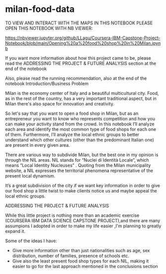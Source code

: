 # milan-food-data

TO VIEW AND INTERACT WITH THE MAPS IN THIS NOTEBOOK PLEASE OPEN THIS NOTEBOOK WITH NB VIEWER:

https://nbviewer.jupyter.org/github/LLagu/Coursera-IBM-Capstone-Project-Notebook/blob/main/Opening%20a%20food%20shop%20in%20Milan.ipynb

If you want more information about how this project came to be, please read the ADDRESSING THE PROJECT & FUTURE ANALYSIS section at the end of the notebook

Also, please read the running recommendation, also at the end of the notebook
Introduction/Business Problem

Milan is the economy center of Italy and a beautiful multicultural city. Food, as in the rest of the country, has a very important traditional aspect, but in Milan there's also space for innovation and creativity.

So let's say that you want to open a food shop in Milan, but as an entrepreneur you want to know who represents competition and how you can make your activity stand from the crowd. In this notebook I’ll analyze each area and identify the most common type of food shops for each one of them. Furthermore, I’ll analyze the local ethnic groups to better understand which other cultures (other than the predominant Italian one) are present in every given area.

There are various way to subdivide Milan, but the best one in my opinion is through the NIL areas. NIL stands for “Nuclei di Identità Locale”, which means “Local Identity Nucleuses” . Quoting from the Milan municipality website, a NIL expresses the territorial phenomena representative of the present local dynamism.

It’s a great subdivision of the city if we want key information in order to give our food shop a little twist to make clients notice us and maybe appeal the local ethnic groups.


ADDRESSING THE PROJECT & FUTURE ANALYSIS

While this little project is nothing more than an academic exercise (COURSERA IBM DATA SCIENCE CAPSTONE PROJECT),and there are many assumpions I adopted in order to make my life easier ,I'm planning to greatly expand it.

Some of the ideas I have:

- Give more information other than just nationalities such as age, sex distribution, number of families, presence of schools etc.
- Give also the least present food shop types for each NIL, making it easier to go for the last approach mentioned in the conclusions section

